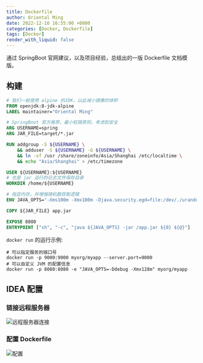 ```yaml
---
title: Dockerfile
author: Oriental Ming
date: 2022-12-16 16:55:00 +0800
categories: [Docker, Dockerfile]
tags: [Docker]
render_with_liquid: false
---
```


通过 SpringBoot 官网建议，以及项目经验，总结出的一版 Dockerfile 文档模版。

## 构建

```Dockerfile
# 我们一般使用 alpine 的JDK，以此减小镜像的体积
FROM openjdk:8-jdk-alpine
LABEL maintainer="Oriental Ming"

# SpringBoot 官方推荐，最小权限原则，考虑到安全
ARG USERNAME=spring
ARG JAR_FILE=target/*.jar

RUN addgroup -S ${USERNAME} \
    && adduser -S ${USERNAME} -G ${USERNAME} \
    && ln -sf /usr /share/zoneinfo/Asia/Shanghai /etc/localtime \
    && echo "Asia/Shanghai" > /etc/timezone

USER ${USERNAME}:${USERNAME}
# 也是 jar 运行的日志文件保存目录
WORKDIR /home/${USERNAME}

# 指定内存，并增强随机数获取逻辑
ENV JAVA_OPTS="-Xms100m -Xmx100m -Djava.security.egd=file:/dev/./urandom"

COPY ${JAR_FILE} app.jar

EXPOSE 8080
ENTRYPOINT ["sh", "-c", "java ${JAVA_OPTS} -jar /app.jar ${0} ${@}"]

```

`docker run` 的运行示例:

```shell
# 可以指定服务的端口号
docker run -p 9000:9000 myorg/myapp --server.port=9000
# 可以自定义 JVM 的配置信息
docker run -p 8080:8080 -e "JAVA_OPTS=-Ddebug -Xmx128m" myorg/myapp
```

## IDEA 配置

### 链接远程服务器

![远程服务器连接](/assets/img/2022-12-16-Dockerfile/2022-12-16-16-58-15.png)

### 配置 Dockerfile

![配置](/assets/img/2022-12-16-Dockerfile/2022-12-16-16-58-57.png)
